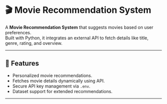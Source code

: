# 🎬 Movie Recommendation System

A **Movie Recommendation System** that suggests movies based on user preferences.  
Built with Python, it integrates an external API to fetch details like title, genre, rating, and overview.

---

## 🚀 Features

- Personalized movie recommendations.  
- Fetches movie details dynamically using API.  
- Secure API key management via `.env`.  
- Dataset support for extended recommendations.  

---
